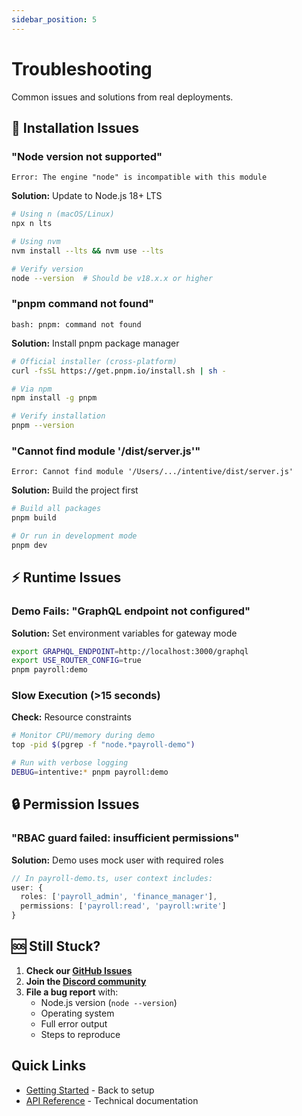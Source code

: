 ```yaml
---
sidebar_position: 5
---
```


# Troubleshooting

Common issues and solutions from real deployments.

## 🚨 Installation Issues

### "Node version not supported"
```
Error: The engine "node" is incompatible with this module
```

**Solution:** Update to Node.js 18+ LTS
```bash
# Using n (macOS/Linux)
npx n lts

# Using nvm
nvm install --lts && nvm use --lts

# Verify version
node --version  # Should be v18.x.x or higher
```

### "pnpm command not found" 
```
bash: pnpm: command not found
```

**Solution:** Install pnpm package manager
```bash
# Official installer (cross-platform)
curl -fsSL https://get.pnpm.io/install.sh | sh -

# Via npm
npm install -g pnpm

# Verify installation
pnpm --version
```

### "Cannot find module '/dist/server.js'"
```
Error: Cannot find module '/Users/.../intentive/dist/server.js'
```

**Solution:** Build the project first
```bash
# Build all packages
pnpm build

# Or run in development mode
pnpm dev
```

## ⚡ Runtime Issues

### Demo Fails: "GraphQL endpoint not configured"
**Solution:** Set environment variables for gateway mode
```bash
export GRAPHQL_ENDPOINT=http://localhost:3000/graphql
export USE_ROUTER_CONFIG=true
pnpm payroll:demo
```

### Slow Execution (>15 seconds)
**Check:** Resource constraints
```bash
# Monitor CPU/memory during demo
top -pid $(pgrep -f "node.*payroll-demo")

# Run with verbose logging
DEBUG=intentive:* pnpm payroll:demo
```

## 🔒 Permission Issues

### "RBAC guard failed: insufficient permissions"
**Solution:** Demo uses mock user with required roles
```typescript
// In payroll-demo.ts, user context includes:
user: {
  roles: ['payroll_admin', 'finance_manager'],
  permissions: ['payroll:read', 'payroll:write']
}
```

## 🆘 Still Stuck?

1. **Check our [GitHub Issues](https://github.com/agenticaivc/intentive/issues)**
2. **Join the [Discord community](https://discord.gg/intentive)**  
3. **File a bug report** with:
   - Node.js version (`node --version`)
   - Operating system 
   - Full error output
   - Steps to reproduce

## Quick Links

- [Getting Started](./getting-started) - Back to setup
- [API Reference](./api) - Technical documentation 